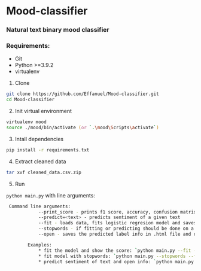 # Mood-classifier

### Natural text binary mood classifier



### Requirements:
* Git
* Python >=3.9.2
* virtualenv



1. Clone

```zsh
git clone https://github.com/Effanuel/Mood-classifier.git
cd Mood-classifier
```

2. Init virtual environment

```zsh
virtualenv mood
source ./mood/bin/activate (or `.\mood\Scripts\activate`)
```

3. Intall dependencies

```zsh
pip install -r requirements.txt
```

4. Extract cleaned data
```zsh
tar xvf cleaned_data.csv.zip
```

5. Run

`python main.py` with line arguments:
```zsh
 Command line arguments:
            --print_score - prints f1 score, accuracy, confusion matrix of the model and opens confusion matrix heatmap
            --predict=<text> - predicts sentiment of a given text 
            --fit - loads data, fits logistic regresion model and saves the models to pickle files
            --stopwords - if fitting or predicting should be done on a model that used stopwords filtering      
            --open - saves the predicted label info in .html file and opens it in browser tab *(works only with --predict)*

        Examples: 
            * fit the model and show the score: `python main.py --fit --print_score`
            * fit model with stopwords: `python main.py --stopwords --fit`
            * predict sentiment of text and open info: `python main.py --open --predict="I love dogs")`
```
